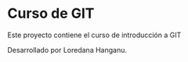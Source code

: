 # Curso de GIT

Este proyecto contiene el curso de introducción a GIT

Desarrollado por Loredana Hanganu.
